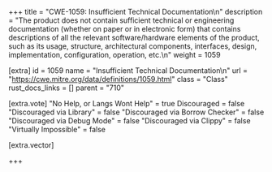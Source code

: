 +++
title = "CWE-1059: Insufficient Technical Documentation\n"
description = "The product does not contain sufficient technical or engineering documentation (whether on paper or in electronic form) that contains descriptions of all the relevant software/hardware elements of the product, such as its usage, structure, architectural components, interfaces, design, implementation, configuration, operation, etc.\n"
weight = 1059

[extra]
id = 1059
name = "Insufficient Technical Documentation\n"
url = "https://cwe.mitre.org/data/definitions/1059.html"
class = "Class"
rust_docs_links = []
parent = "710"

[extra.vote]
"No Help, or Langs Wont Help" = true
Discouraged = false
"Discouraged via Library" = false
"Discouraged via Borrow Checker" = false
"Discouraged via Debug Mode" = false
"Discouraged via Clippy" = false
"Virtually Impossible" = false

[extra.vector]

+++